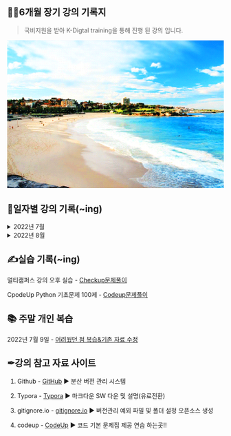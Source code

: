 ## 🐱‍🚀6개월 장기 강의 기록지

> 국비지원을 받아 K-Digtal training을 통해 진행 된 강의 입니다.

<img src="README.assets/1466250621766.gif" alt="1466250621766" style="zoom:150%;" />

## 📅일자별 강의 기록(~ing)

<details>
<summary>2022년 7월</summary>
<div markdown="1">

7월 5일 - [마크다운](https://github.com/JOO-10000-Zi/TIL/tree/master/7월/0705)

7월 6일 -[Git/Github](https://github.com/JOO-10000-Zi/TIL/tree/master/7월/0706)

7월 7일 - [원격저장소(Fork&Pull requests)](https://github.com/JOO-10000-Zi/TIL/tree/master/7월/0707)

7월 8일 - [취업 준비 특강](https://github.com/JOO-10000-Zi/TIL/tree/master/7월/0708/특강)

7월 11일 - [Python(기초)](https://github.com/JOO-10000-Zi/TIL/tree/master/7월/0711)

7월 12일 - [python(제어문)](https://github.com/JOO-10000-Zi/TIL/tree/master/7월/0712)

7월 13일 - [python(함수)](https://github.com/JOO-10000-Zi/TIL/tree/master/7월/0713)

7월 14일 - [python(데이터구조)](https://github.com/JOO-10000-Zi/TIL/blob/master/7월/0714/0714.md)

7월 15일 - [python(모듈)&프로젝트](https://github.com/JOO-10000-Zi/TIL/blob/master/7월/0715/0715.md)

7월 18일 - [python(에러/예외처리)](https://github.com/JOO-10000-Zi/TIL/blob/master/7월/0718/0718.md)

7월 19일 - [python(객체지향프로그래밍)](https://github.com/JOO-10000-Zi/TIL/blob/master/7월/0719/0719.md)

7월 20일 - [python(객체지향프로그매링\_클래스)](https://github.com/JOO-10000-Zi/TIL/blob/master/7월/0720/0720.md)

7월 21일 - [python(심화)](https://github.com/JOO-10000-Zi/TIL/blob/master/7월/0721/0721.md)

7월 22일 - [python(개인프로젝트(테스트))](https://github.com/JOO-10000-Zi/TIL/tree/master/%EA%B5%90%EC%9C%A1%EA%B3%BC%EC%A0%95/7%EC%9B%94/0722)

7월 25일 - [python(자료구조1)+알고리즘(풀이&코드리뷰)](https://github.com/JOO-10000-Zi/TIL/tree/master/%EA%B5%90%EC%9C%A1%EA%B3%BC%EC%A0%95/7%EC%9B%94/0725)

7월 26일 - [python(자료구조2)+알고리즘(풀이&코드리뷰)](https://github.com/JOO-10000-Zi/TIL/tree/master/%EA%B5%90%EC%9C%A1%EA%B3%BC%EC%A0%95/7%EC%9B%94/0726)

7월 27일 - [python(자료구조3)+알고리즘(풀이&코드리뷰)](https://github.com/JOO-10000-Zi/TIL/tree/master/%EA%B5%90%EC%9C%A1%EA%B3%BC%EC%A0%95/7%EC%9B%94/0727)

7월 28일 - [python(자료구조4)+알고리즘(풀이&코드리뷰)](https://github.com/JOO-10000-Zi/TIL/tree/master/%EA%B5%90%EC%9C%A1%EA%B3%BC%EC%A0%95/7%EC%9B%94/0728)

7월 29일 - [금요특강 & 말고리즘 모의고사(개인)](https://github.com/JOO-10000-Zi/TIL/tree/master/%EA%B5%90%EC%9C%A1%EA%B3%BC%EC%A0%95/7%EC%9B%94/0729)

</div>
</details>

<details>
<summary>2022년 8월</summary>
<div markdown="1">
8월 1일 - [python(자료구조5)+알고리즘(풀이&코드리뷰)]()

8월 2일 - [python(자료구조6)+알고리즘(풀이&코드리뷰)]()

8월 3일 - [python(알고리즘1)+알고리즘(풀이&코드리뷰)]()

8월 4일 - [python(알고리즘2)+알고리즘(풀이&코드리뷰)]()

</div>
</details>

## ✍실습 기록(~ing)

멀티캠퍼스 강의 오후 실습 - [Checkup문제풀이](https://github.com/JOO-10000-Zi/TIL/tree/master/7월/python_class/python)

CpodeUp Python 기초문제 100제 - [Codeup문제풀이](https://github.com/JOO-10000-Zi/TIL/tree/master/7월/python_class/python/codeup)

## 📚 주말 개인 복습

2022년 7월 9일 - [어려웠던 점 복습&기존 자료 수정](https://github.com/JOO-10000-Zi/TIL/tree/master/7월/0709)

## ✒강의 참고 자료 사이트

1. Github - [GitHub](https://github.com/) ▶ 분산 버전 관리 시스템

2. Typora - [Typora](https://typora.io/) ▶ 마크다운 SW 다운 및 설명(유료전환)

3. gitignore.io - [gitignore.io](https://www.toptal.com/developers/gitignore/) ▶ 버전관리 예외 파밀 및 폴더 설정 오픈소스 생성

4. codeup - [CodeUp](https://codeup.kr/index.php) ▶ 코드 기본 문제집 제공 연습 하는곳!!
